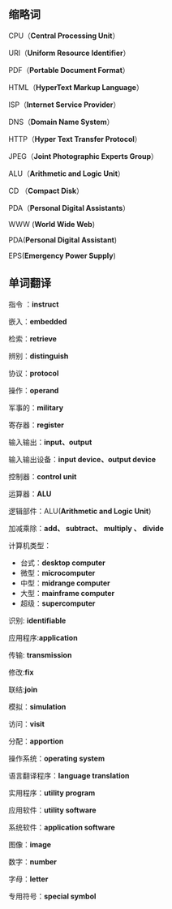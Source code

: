 ## 缩略词

CPU（**Central Processing Unit**）

URI（**Uniform Resource Identifier**）

PDF（**Portable Document Format**）

HTML（**HyperText Markup Language**）

ISP（**Internet Service Provider**）

DNS（**Domain Name System**）

HTTP（**Hyper Text Transfer Protocol**）

JPEG（**Joint Photographic Experts Group**）

ALU（**Arithmetic and Logic Unit**）

CD （**Compact Disk**）

PDA（**Personal Digital Assistants**）

WWW (**World Wide Web**)

PDA(**Personal Digital Assistant**)

EPS(**Emergency Power Supply**)





## 单词翻译

指令 ：**instruct**

嵌入：**embedded**

检索：**retrieve**

辨别：**distinguish**

协议：**protocol**

操作：**operand**

军事的：**military**

寄存器：**register**

输入输出：**input、output**

输入输出设备：**input device、output device**

控制器：**control unit**

运算器：**ALU**

逻辑部件：ALU(**Arithmetic and Logic Unit**)

加减乘除：**add、 subtract、 multiply 、 divide**

计算机类型：

* 台式：**desktop computer**
* 微型：**microcomputer**
* 中型：**midrange computer**
* 大型：**mainframe computer**
* 超级：**supercomputer**





识别: **identifiable**

应用程序:**application**

传输: **transmission**

修改:**fix**

联结:**join**

模拟：**simulation**

访问：**visit**

分配：**apportion**

操作系统：**operating system**

语言翻译程序：**language translation**

实用程序：**utility program**

应用软件：**utility software**

系统软件：**application software**

图像：**image**

数字：**number**

字母：**letter**

专用符号：**special symbol**
